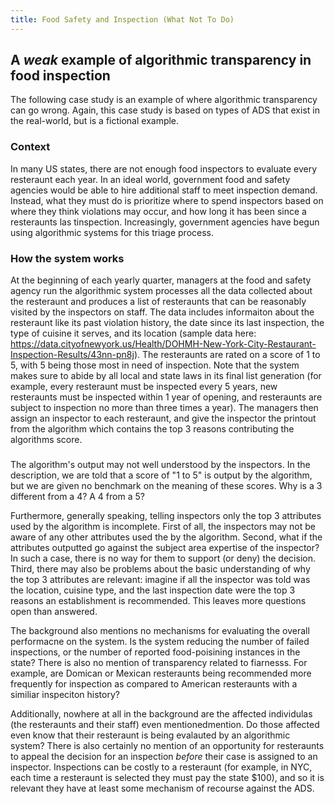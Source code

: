 ```yaml
---
title: Food Safety and Inspection (What Not To Do)
---
```


<!--- Could possibly change this to a case study that invovles procurement? -->

## A _weak_ example of algorithmic transparency in food inspection

The following case study is an example of where algorithmic transparency can go wrong. Again, this case study is based on types of ADS that exist in the real-world, but is a fictional example.

### Context

In many US states, there are not enough food inspectors to evaluate every resteraunt each year. In an ideal world, government food and safety agencies would be able to hire additional staff to meet inspection demand. Instead, what they must do is prioritize where to spend inspectors based on where they think violations may occur, and how long it has been since a resteraunts las tinspection. Increasingly, government agencies have begun using algorithmic systems for this triage process.


### How the system works

At the beginning of each yearly quarter, managers at the food and safety agency run the algorithmic system processes all the data collected about the resteraunt and produces a list of resteraunts that can be reasonably visited by the inspectors on staff. The data includes informaiton about the resteraunt like its past violation history, the date since its last inspection, the type of cuisine it serves, and its location (sample data here: https://data.cityofnewyork.us/Health/DOHMH-New-York-City-Restaurant-Inspection-Results/43nn-pn8j). The resteraunts are rated on a score of 1 to 5, with 5 being those most in need of inspection. Note that the system makes sure to abide by all local and state laws in its final list generation (for example, every resteraunt must be inspected every 5 years, new resteraunts must be inspected within 1 year of opening, and resteraunts are subject to inspection no more than three times a year). The managers then assign an inspector to each resteraunt, and give the inspector the printout from the algorithm which contains the top 3 reasons contributing the algorithms score.

###

The algorithm's output may not well understood by the inspectors. In the description, we are told that a score of "1 to 5" is output by the algorithm, but we are given no benchmark on the meaning of these scores. Why is a 3 different from a 4? A 4 from a 5?

Furthermore, generally speaking, telling inspectors only the top 3 attributes used by the algorithm is incomplete. First of all, the inspectors may not be aware of any other attributes used the by the algorithm. Second, what if the attributes outputted go against the subject area expertise of the inspector? In such a case, there is no way for them to support (or deny) the decision. Third, there may also be problems about the basic understanding of why the top 3 attributes are relevant: imagine if all the inspector was told was the location, cuisine type, and the last inspection date were the top 3 reasons an establishment is recommended. This leaves more questions open than answered.

The background also mentions no mechanisms for evaluating the overall performacne on the system. Is the system reducing the number of failed inspections, or the number of reported food-poisining instances in the state? There is also no mention of transparency related to fiarnesss. For example, are Domican or Mexican resteraunts being recommended more frequently for inspection as compared to American resteraunts with a similiar inspeciton history?

Additionally, nowhere at all in the background are the affected individulas (the resteraunts and their staff) even mentionedmention. Do those affected even know that their resteraunt is being evalauted by an algorithmic system? There is also certainly no mention of an opportunity for resteraunts to appeal the decision for an inspection _before_ their case is assigned to an inspector. Inspections can be costly to a resteraunt (for example, in NYC, each time a resteraunt is selected they must pay the state $100), and so it is relevant they have at least some mechanism of recourse against the ADS.